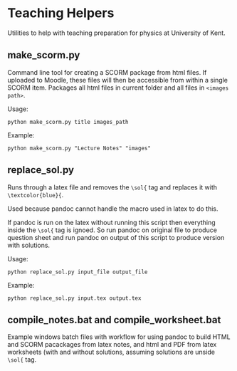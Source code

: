 # Teaching Helpers
Utilities to help with teaching preparation for physics at University of Kent.

## make_scorm.py
Command line tool for creating a SCORM package from html files. If uploaded to Moodle, these files will then be accessible from within
a single SCORM item. Packages all html files in current folder and all files in `<images path>`.

Usage: 
```
python make_scorm.py title images_path
```
Example:
```
python make_scorm.py "Lecture Notes" "images"
```

## replace_sol.py
Runs through a latex file and removes the `\sol{` tag and replaces it with `\textcolor{blue}{`.

Used because pandoc cannot handle the macro used in latex to do this. 

If pandoc is run on the latex without running this script then everything 
inside the `\sol{` tag is ignoed. So run pandoc on original file to produce
question sheet and run pandoc on output of this script to produce version
with solutions.

Usage: 
```
python replace_sol.py input_file output_file
```
Example:
```
python replace_sol.py input.tex output.tex
```

## compile_notes.bat and compile_worksheet.bat
Example windows batch files with workflow for using pandoc to build HTML and SCORM pacackages from latex notes,
and html and PDF from latex worksheets (with and without solutions, assuming solutions are unside `\sol{` tag.
